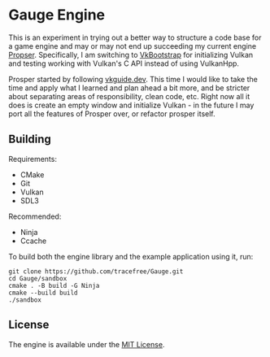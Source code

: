 # Gauge Engine

This is an experiment in trying out a better way to structure a code base for a game engine and may or may not end up succeeding my current engine [Propser](https://github.com/tracefree/prosper). Specifically, I am switching to [VkBootstrap](https://github.com/charles-lunarg/vk-bootstrap) for initializing Vulkan and testing working with Vulkan's C API instead of using VulkanHpp.

Prosper started by following [vkguide.dev](https://vkguide.dev/). This time I would like to take the time and apply what I learned and plan ahead a bit more, and be stricter about separating areas of responsibility, clean code, etc. Right now all it does is create an empty window and initialize Vulkan - in the future I may port all the features of Prosper over, or refactor prosper itself.

## Building

Requirements:
- CMake
- Git
- Vulkan
- SDL3

Recommended:
- Ninja
- Ccache

To build both the engine library and the example application using it, run:

```
git clone https://github.com/tracefree/Gauge.git
cd Gauge/sandbox
cmake . -B build -G Ninja
cmake --build build
./sandbox
```

## License

The engine is available under the [MIT License](LICENSE.md).
